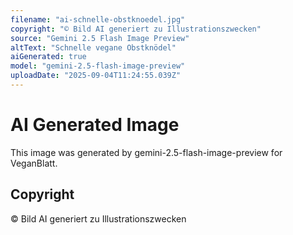 ```yaml
---
filename: "ai-schnelle-obstknoedel.jpg"
copyright: "© Bild AI generiert zu Illustrationszwecken"
source: "Gemini 2.5 Flash Image Preview"
altText: "Schnelle vegane Obstknödel"
aiGenerated: true
model: "gemini-2.5-flash-image-preview"
uploadDate: "2025-09-04T11:24:55.039Z"
---
```


# AI Generated Image

This image was generated by gemini-2.5-flash-image-preview for VeganBlatt.

## Copyright
© Bild AI generiert zu Illustrationszwecken
